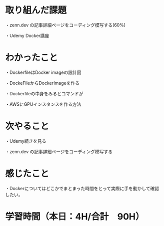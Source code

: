 # 取り組んだ課題
・zenn.dev の記事詳細ページをコーディング模写する(60%)

・Udemy Docker講座

# わかったこと
・DockerfileはDocker imageの設計図

・DockeFileからDockerImageを作る

・Dockerfileの中身をみるとコマンドが

・AWSにGPUインスタンスを作る方法

# 次やること
・Udemy続きを見る

・zenn.dev の記事詳細ページをコーディング模写する

# 感じたこと
・Dockerについてはどこかでまとまった時間をとって実際に手を動かして確認したい。

# 学習時間（本日：4H/合計　90H）

